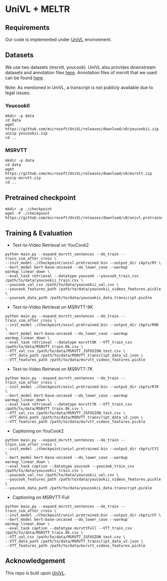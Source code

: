 # UniVL + MELTR

## Requirements

Our code is implemented under [UniVL](https://github.com/microsoft/UniVL) environment.

## Datasets

We use two datasets (msrvtt, youcook). UniVL also provides downstream datasets and annotation files [here](https://github.com/microsoft/UniVL/blob/main/dataloaders/README.md).
Annotation files of msrvtt that we used can be found [here](https://drive.google.com/drive/folders/1akmVjM6vcjlwuQj7oIN9T_Gtb0bvr5iV).

Note: As mentioned in UniVL, a transcript is not publicly available due to legal issues.



### YoucookII

```
mkdir -p data
cd data
wget https://github.com/microsoft/UniVL/releases/download/v0/youcookii.zip
unzip youcookii.zip
cd ..
```

### MSRVTT

```
mkdir -p data
cd data
wget https://github.com/microsoft/UniVL/releases/download/v0/msrvtt.zip
unzip msrvtt.zip
cd ..
```


## Pretrained checkpoint

```
mkdir -p ./checkpoint
wget -P ./checkpoint https://github.com/microsoft/UniVL/releases/download/v0/univl.pretrained.bin
```

## Training & Evaluation

* Text-to-Video Retrieval on YouCook2

```
python main.py --expand_msrvtt_sentences --do_train --train_sim_after_cross \
--init_model ./checkpoint/univl.pretrained.bin --output_dir ckpts/RY \
--bert_model bert-base-uncased --do_lower_case --warmup warmup_linear_down \
--eval_task retrieval --datatype youcook --youcook_train_csv /path/to/data/youcookii_train.csv \
--youcook_val_csv /path/to/data/youcookii_val.csv \
--youcook_features_path /path/to/data/youcookii_videos_features.pickle \
--youcook_data_path /path/to/data/youcookii_data.transcript.pickle
```

* Text-to-Video Retrieval on MSRVTT-9K

```
python main.py --expand_msrvtt_sentences --do_train --train_sim_after_cross \
--init_model ./checkpoint/univl.pretrained.bin --output_dir ckpts/R9K  \
--bert_model bert-base-uncased --do_lower_case --warmup warmup_linear_down \
--eval_task retrieval --datatype msrvtt9K --VTT_train_csv /path/to/data/MSRVTT_train.9k.csv \
--VTT_val_csv /path/to/data/MSRVTT_JSFUSION_test.csv \
--VTT_data_path /path/to/data/MSRVTT_transcript_data_v2.json \
--VTT_features_path /path/to/data/msrvtt_videos_features.pickle
```

* Text-to-Video Retrieval on MSRVTT-7K

```
python main.py --expand_msrvtt_sentences --do_train --train_sim_after_cross \
--init_model ./checkpoint/univl.pretrained.bin --output_dir ckpts/R7K  \
--bert_model bert-base-uncased --do_lower_case --warmup warmup_linear_down \
--eval_task retrieval --datatype msrvtt7K --VTT_train_csv /path/to/data/MSRVTT_train.9k.csv \
--VTT_val_csv /path/to/data/MSRVTT_JSFUSION_test.csv \
--VTT_data_path /path/to/data/MSRVTT_transcript_data_v2.json \
--VTT_features_path /path/to/data/msrvtt_videos_features.pickle
```

* Captioning on YouCook2

```
python main.py --expand_msrvtt_sentences --do_train --train_sim_after_cross \
--init_model ./checkpoint/univl.pretrained.bin --output_dir ckpts/CY1 \
--bert_model bert-base-uncased --do_lower_case --warmup warmup_linear_down \
--eval_task caption --datatype youcook --youcook_train_csv /path/to/data/youcookii_train.csv \
--youcook_val_csv /path/to/data/youcookii_val.csv \
--youcook_features_path /path/to/data/youcookii_videos_features.pickle \
--youcook_data_path /path/to/data/youcookii_data.transcript.pickle
```

* Captioning on MSRVTT-Full

```
python main.py --expand_msrvtt_sentences --do_train --train_sim_after_cross \
--init_model ./checkpoint/univl.pretrained.bin --output_dir ckpts/CF \
--bert_model bert-base-uncased --do_lower_case --warmup warmup_linear_down \
--eval_task caption --datatype msrvttFull --VTT_train_csv /path/to/data/MSRVTT_train.9k.csv \
--VTT_val_csv /path/to/data/MSRVTT_JSFUSION_test.csv \
--VTT_data_path /path/to/data/MSRVTT_transcript_data_v2.json \
--VTT_features_path /path/to/data/msrvtt_videos_features.pickle
```



## Acknowledgement

This repo is built upon [UniVL](https://github.com/microsoft/UniVL).



